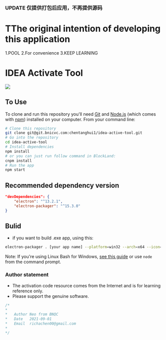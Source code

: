 ### UPDATE 仅提供打包后应用，不再提供源码
# TThe original intention of developing this application
1.POOL
2.For convenience
3.KEEP LEARNING

# IDEA Activate Tool

<img src="https://github.com/ethwillupto10000/idea-active-tool/blob/master/preview.png?raw=true">

## To Use

To clone and run this repository you'll need [Git](https://git-scm.com) and [Node.js](https://nodejs.org/en/download/) (which comes with [npm](http://npmjs.com)) installed on your computer. From your command line:

```bash
# Clone this repository
git clone git@git.bnicvc.com:chentanghui1/idea-active-tool.git
# Go into the repository
cd idea-active-tool
# Install dependencies
npm install
# or you can just run follow command in BlockLand:
cnpm install
# Run the app
npm start
```


## Recommended dependency version
```json
"devDependencies": {
    "electron": "^13.2.1",
    "electron-packager": "^15.3.0"
}
```

## Bulid

- if you want to build .exe app, using this:
```bash
electron-packager . [your app name] --platform=win32 --arch=x64 --icon=icon.ico --out=./out --asar --app-version=0.0.1
```
Note: If you're using Linux Bash for Windows, [see this guide](https://www.howtogeek.com/261575/how-to-run-graphical-linux-desktop-applications-from-windows-10s-bash-shell/) or use `node` from the command prompt.

### Author statement
- The activation code resource comes from the Internet and is for learning reference only.
- Please support the genuine software.

```javascript
/*
*
*   Author Neo from BNQC
*   Date   2021-09-01
*   Email  richachen00@gmail.com
*
*/
```
